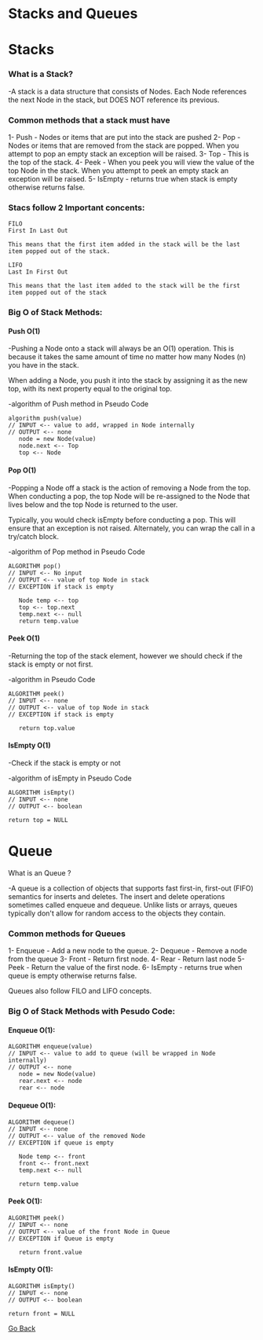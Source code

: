 # Stacks and Queues


# Stacks

### What is a Stack?

-A stack is a data structure that consists of Nodes. Each Node references the next Node in the stack, but DOES NOT reference its previous.


### Common methods that a stack must have

1- Push - Nodes or items that are put into the stack are pushed
2- Pop - Nodes or items that are removed from the stack are popped. When you attempt to pop an empty stack an exception will be raised.
3- Top - This is the top of the stack.
4- Peek - When you peek you will view the value of the top Node in the stack. When you attempt to peek an empty stack an exception will be raised.
5- IsEmpty - returns true when stack is empty otherwise returns false.



### Stacs follow 2 Important concents:

```
FILO
First In Last Out

This means that the first item added in the stack will be the last item popped out of the stack.

LIFO
Last In First Out

This means that the last item added to the stack will be the first item popped out of the stack
```

### Big O of Stack Methods:

#### Push O(1)

-Pushing a Node onto a stack will always be an O(1) operation. This is because it takes the same amount of time no matter how many Nodes (n) you have in the stack.

When adding a Node, you push it into the stack by assigning it as the new top, with its next property equal to the original top.

-algorithm of Push method in Pseudo Code
```
algorithm push(value)
// INPUT <-- value to add, wrapped in Node internally
// OUTPUT <-- none
   node = new Node(value)
   node.next <-- Top
   top <-- Node
```

#### Pop O(1)

-Popping a Node off a stack is the action of removing a Node from the top. When conducting a pop, the top Node will be re-assigned to the Node that lives below and the top Node is returned to the user.

Typically, you would check isEmpty before conducting a pop. This will ensure that an exception is not raised. Alternately, you can wrap the call in a try/catch block.

-algorithm of Pop method in Pseudo Code
```
ALGORITHM pop()
// INPUT <-- No input
// OUTPUT <-- value of top Node in stack
// EXCEPTION if stack is empty

   Node temp <-- top
   top <-- top.next
   temp.next <-- null
   return temp.value
```

#### Peek O(1)

-Returning the top of the stack element, however we should check if the stack is empty or not first.

-algorithm in Pseudo Code
```
ALGORITHM peek()
// INPUT <-- none
// OUTPUT <-- value of top Node in stack
// EXCEPTION if stack is empty

   return top.value
```

#### IsEmpty O(1)

-Check if the stack is empty or not


-algorithm of isEmpty in Pseudo Code
```
ALGORITHM isEmpty()
// INPUT <-- none
// OUTPUT <-- boolean

return top = NULL
```


# Queue

What is an Queue ?

-A queue is a collection of objects that supports fast first-in, first-out (FIFO) semantics for inserts and deletes. The insert and delete operations sometimes called enqueue and dequeue. Unlike lists or arrays, queues typically don't allow for random access to the objects they contain.


### Common methods for Queues

1- Enqueue - Add a new node to the queue.
2- Dequeue - Remove a node from the queue
3- Front - Return first node.
4- Rear - Return last node
5- Peek - Return the value of the first node.
6- IsEmpty - returns true when queue is empty otherwise returns false.


Queues also follow FILO and LIFO concepts.


### Big O of Stack Methods with Pesudo Code:

#### Enqueue O(1):

```
ALGORITHM enqueue(value)
// INPUT <-- value to add to queue (will be wrapped in Node internally)
// OUTPUT <-- none
   node = new Node(value)
   rear.next <-- node
   rear <-- node
```


#### Dequeue O(1):

```
ALGORITHM dequeue()
// INPUT <-- none
// OUTPUT <-- value of the removed Node
// EXCEPTION if queue is empty

   Node temp <-- front
   front <-- front.next
   temp.next <-- null

   return temp.value
```


#### Peek O(1):

```
ALGORITHM peek()
// INPUT <-- none
// OUTPUT <-- value of the front Node in Queue
// EXCEPTION if Queue is empty

   return front.value
```

#### IsEmpty O(1):

```
ALGORITHM isEmpty()
// INPUT <-- none
// OUTPUT <-- boolean

return front = NULL
```



[Go Back](https://musaabshalaldeh.github.io/reading-notes/)